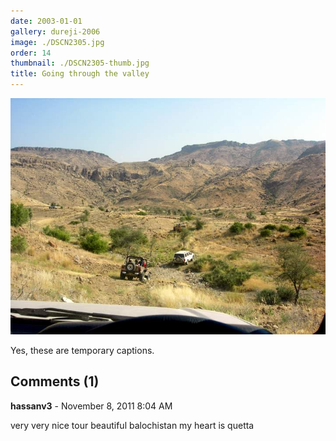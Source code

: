 ```yaml
---
date: 2003-01-01
gallery: dureji-2006
image: ./DSCN2305.jpg
order: 14
thumbnail: ./DSCN2305-thumb.jpg
title: Going through the valley
---
```


![Going through the valley](./DSCN2305.jpg)

Yes, these are temporary captions.

<div id="comments">

## Comments (1)

<div id="comment">

**hassanv3** - November  8, 2011  8:04 AM

very very nice tour beautiful balochistan my heart is quetta

</div>

</div>
